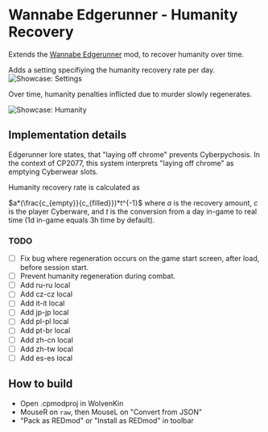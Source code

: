 # Wannabe Edgerunner - Humanity Recovery

Extends the [Wannabe Edgerunner](https://www.nexusmods.com/cyberpunk2077/mods/5646) mod, to recover humanity over time.

Adds a setting specifiying the humanity recovery rate per day.
![Showcase: Settings](https://user-images.githubusercontent.com/19748542/200698305-f62bf78b-7ed4-42e4-816c-546dff08e8b8.png)

Over time, humanity penalties inflicted due to murder slowly regenerates.

![Showcase: Humanity](https://user-images.githubusercontent.com/19748542/200698707-8de548ec-3c52-48be-8ac0-5c7eb0e22ea6.png)

## Implementation details

Edgerunner lore states, that "laying off chrome" prevents Cyberpychosis. In the context of CP2077, this system interprets "laying off chrome" as emptying Cyberwear slots.

Humanity recovery rate is calculated as

$a*(\frac{c_{empty}}{c_{filled}})*t^{-1}$ where $a$ is the recovery amount, $c$ is the player Cyberware, and $t$ is the conversion from a day in-game to real time (1d in-game equals 3h time by default).

### TODO
- [ ] Fix bug where regeneration occurs on the game start screen, after load, before session start.
- [ ] Prevent humanity regeneration during combat.
- [ ] Add ru-ru local
- [ ] Add cz-cz local
- [ ] Add it-it local
- [ ] Add jp-jp local
- [ ] Add pl-pl local
- [ ] Add pt-br local
- [ ] Add zh-cn local
- [ ] Add zh-tw local
- [ ] Add es-es local

## How to build

- Open .cpmodproj in WolvenKin
- MouseR on `raw`, then MouseL on "Convert from JSON"
- "Pack as REDmod" or "Install as REDmod" in toolbar
